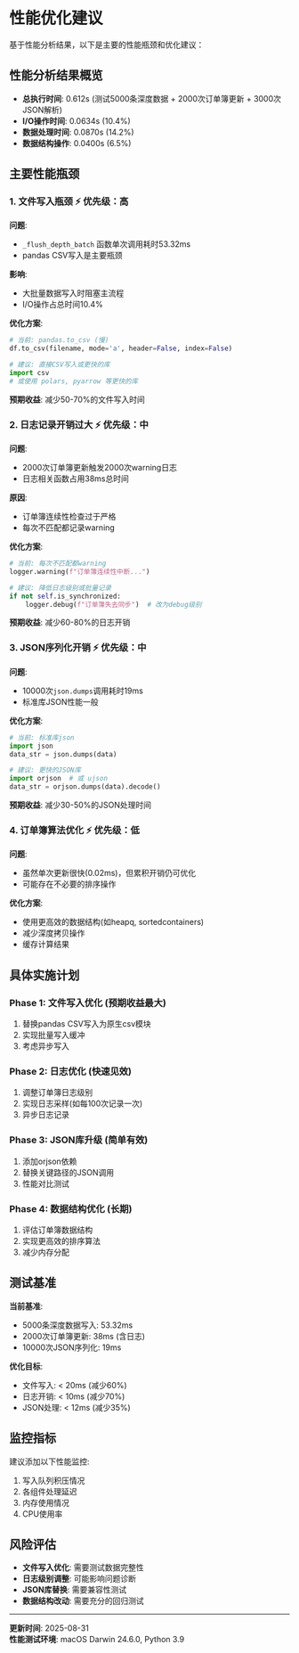 # 性能优化建议

基于性能分析结果，以下是主要的性能瓶颈和优化建议：

## 性能分析结果概览

- **总执行时间**: 0.612s (测试5000条深度数据 + 2000次订单簿更新 + 3000次JSON解析)
- **I/O操作时间**: 0.0634s (10.4%)
- **数据处理时间**: 0.0870s (14.2%) 
- **数据结构操作**: 0.0400s (6.5%)

## 主要性能瓶颈

### 1. 文件写入瓶颈 ⚡ **优先级：高**

**问题**: 
- `_flush_depth_batch` 函数单次调用耗时53.32ms
- pandas CSV写入是主要瓶颈

**影响**:
- 大批量数据写入时阻塞主流程
- I/O操作占总时间10.4%

**优化方案**:
```python
# 当前: pandas.to_csv (慢)
df.to_csv(filename, mode='a', header=False, index=False)

# 建议: 直接CSV写入或更快的库
import csv
# 或使用 polars, pyarrow 等更快的库
```

**预期收益**: 减少50-70%的文件写入时间

### 2. 日志记录开销过大 ⚡ **优先级：中**

**问题**:
- 2000次订单簿更新触发2000次warning日志
- 日志相关函数占用38ms总时间

**原因**:
- 订单簿连续性检查过于严格
- 每次不匹配都记录warning

**优化方案**:
```python
# 当前: 每次不匹配都warning
logger.warning(f"订单簿连续性中断...")

# 建议: 降低日志级别或批量记录
if not self.is_synchronized:
    logger.debug(f"订单簿失去同步")  # 改为debug级别
```

**预期收益**: 减少60-80%的日志开销

### 3. JSON序列化开销 ⚡ **优先级：中**

**问题**:
- 10000次`json.dumps`调用耗时19ms
- 标准库JSON性能一般

**优化方案**:
```python
# 当前: 标准库json
import json
data_str = json.dumps(data)

# 建议: 更快的JSON库
import orjson  # 或 ujson
data_str = orjson.dumps(data).decode()
```

**预期收益**: 减少30-50%的JSON处理时间

### 4. 订单簿算法优化 ⚡ **优先级：低**

**问题**:
- 虽然单次更新很快(0.02ms)，但累积开销仍可优化
- 可能存在不必要的排序操作

**优化方案**:
- 使用更高效的数据结构(如heapq, sortedcontainers)
- 减少深度拷贝操作
- 缓存计算结果

## 具体实施计划

### Phase 1: 文件写入优化 (预期收益最大)
1. 替换pandas CSV写入为原生csv模块
2. 实现批量写入缓冲
3. 考虑异步写入

### Phase 2: 日志优化 (快速见效)
1. 调整订单簿日志级别
2. 实现日志采样(如每100次记录一次)
3. 异步日志记录

### Phase 3: JSON库升级 (简单有效)
1. 添加orjson依赖
2. 替换关键路径的JSON调用
3. 性能对比测试

### Phase 4: 数据结构优化 (长期)
1. 评估订单簿数据结构
2. 实现更高效的排序算法
3. 减少内存分配

## 测试基准

**当前基准**:
- 5000条深度数据写入: 53.32ms
- 2000次订单簿更新: 38ms (含日志)
- 10000次JSON序列化: 19ms

**优化目标**:
- 文件写入: < 20ms (减少60%)
- 日志开销: < 10ms (减少70%)
- JSON处理: < 12ms (减少35%)

## 监控指标

建议添加以下性能监控:
1. 写入队列积压情况
2. 各组件处理延迟
3. 内存使用情况
4. CPU使用率

## 风险评估

- **文件写入优化**: 需要测试数据完整性
- **日志级别调整**: 可能影响问题诊断
- **JSON库替换**: 需要兼容性测试
- **数据结构改动**: 需要充分的回归测试

---

**更新时间**: 2025-08-31  
**性能测试环境**: macOS Darwin 24.6.0, Python 3.9